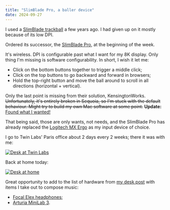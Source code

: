 ```yaml
---
title: "SlimBlade Pro, a baller device"
date: 2024-09-27
---
```


I used a [SlimBlade trackball](https://www.kensington.com/p/products/ergonomic-desk-accessories/ergonomic-input-devices/slimblade-trackball/) a few years ago. I had given up on it mostly because of its low DPI.

Ordered its successor, the [SlimBlade Pro](https://www.kensington.com/p/products/electronic-control-solutions/trackball-products/slimblade-pro-trackball/), at the beginning of the week.

It's wireless. DPI is configurable past what I want for my 8K display. Only thing I'm missing is software configurability. In short, I wish it let me:

- Click on the bottom buttons together to trigger a middle click;
- Click on the top buttons to go backward and forward in browsers;
- Hold the top-right button and move the ball around to scroll in all directions (horizontal + vertical).

Only the last point is missing from their solution, KensingtonWorks. ~~Unfortunately, it's entirely broken in Sequoia, so I'm stuck with the default behaviour. Might try to build my own Mac software at some point.~~ **Update:** [Found what I wanted!](/posts/slimbladepro2/)

That being said, those are only wants, not needs, and the SlimBlade Pro has already replaced the [Logitech MX Ergo](https://www.logitech.com/products/mice/mx-ergo-wireless-trackball-mouse.html) as my input device of choice.

I go to Twin Labs' Paris office about 2 days every 2 weeks; there it was with me:

[![Desk at Twin Labs](/assets/slimbladepro/work.avif)](/assets/slimbladepro/work.avif)

Back at home today:

[![Desk at home](/assets/slimbladepro/home.avif)](/assets/slimbladepro/home.avif)

Great opportunity to add to the list of hardware from [my desk post](/posts/desk/) with items I take out to compose music:

- [Focal Elex headphones](https://www.focal.com/products/elex);
- [Arturia MiniLab 3](https://www.arturia.com/products/hybrid-synths/minilab-3/overview).
